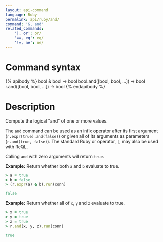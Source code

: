 ```yaml
---
layout: api-command
language: Ruby
permalink: api/ruby/and/
command: '&, and'
related_commands:
    '|, or': or/
    '==, eq': eq/
    '!=, ne': ne/
---
```


# Command syntax #

{% apibody %}
bool & bool &rarr; bool
bool.and([bool, bool, ...]) &rarr; bool
r.and([bool, bool, ...]) &rarr; bool
{% endapibody %}

# Description #

Compute the logical "and" of one or more values.

The `and` command can be used as an infix operator after its first argument (`r.expr(true).and(false)`) or given all of its arguments as parameters (`r.and(true, false)`). The standard Ruby or operator, `|`, may also be used with ReQL.

Calling `and` with zero arguments will return `true`.

__Example:__ Return whether both `a` and `b` evaluate to true.

```rb
> a = true
> b = false
> (r.expr(a) & b).run(conn)

false
```

__Example:__ Return whether all of `x`, `y` and `z` evaluate to true.

```rb
> x = true
> y = true
> z = true
> r.and(x, y, z).run(conn)

true
```
